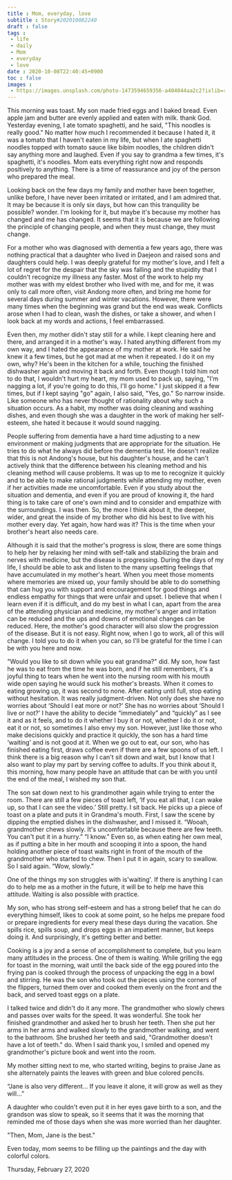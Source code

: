 ```yaml
---
title : Mom, everyday, love
subtitle : Story#202010082240
draft : false
tags :
 - life
 - daily
 - Mom
 - everyday
 - love
date : 2020-10-08T22:40:45+0900
toc : false
images : 
 - https://images.unsplash.com/photo-1473594659356-a404044aa2c2?ixlib=rb-1.2.1&q=80&fm=jpg&crop=entropy&cs=tinysrgb&w=1080&fit=max&ixid=eyJhcHBfaWQiOjE1NTU0OX0
---
```

This morning was toast. My son made fried eggs and I baked bread. Even apple jam and butter are evenly applied and eaten with milk. thank God. Yesterday evening, I ate tomato spaghetti, and he said, "This noodles is really good." No matter how much I recommended it because I hated it, it was a tomato that I haven't eaten in my life, but when I ate spaghetti noodles topped with tomato sauce like bibim noodles, the children didn't say anything more and laughed. Even if you say to grandma a few times, it's spaghetti, it's noodles. Mom eats everything right now and responds positively to anything. There is a time of reassurance and joy of the person who prepared the meal.  

Looking back on the few days my family and mother have been together, unlike before, I have never been irritated or irritated, and I am admired that. It may be because it is only six days, but how can this tranquility be possible? wonder. I'm looking for it, but maybe it's because my mother has changed and me has changed. It seems that it is because we are following the principle of changing people, and when they must change, they must change.  

For a mother who was diagnosed with dementia a few years ago, there was nothing practical that a daughter who lived in Daejeon and raised sons and daughters could help. I was deeply grateful for my mother's love, and I felt a lot of regret for the despair that the sky was falling and the stupidity that I couldn't recognize my illness any faster. Most of the work to help my mother was with my eldest brother who lived with me, and for me, it was only to call more often, visit Andong more often, and bring me home for several days during summer and winter vacations. However, there were many times when the beginning was grand but the end was weak. Conflicts arose when I had to clean, wash the dishes, or take a shower, and when I look back at my words and actions, I feel embarrassed.  

Even then, my mother didn't stay still for a while. I kept cleaning here and there, and arranged it in a mother's way. I hated anything different from my own way, and I hated the appearance of my mother at work. He said he knew it a few times, but he got mad at me when it repeated. I do it on my own, why? He's been in the kitchen for a while, touching the finished dishwasher again and moving it back and forth. Even though I told him not to do that, I wouldn't hurt my heart, my mom used to pack up, saying, "I'm nagging a lot, if you're going to do this, I'll go home." I just skipped it a few times, but if I kept saying "go" again, I also said, "Yes, go." So narrow inside. Like someone who has never thought of rationality about why such a situation occurs. As a habit, my mother was doing cleaning and washing dishes, and even though she was a daughter in the work of making her self-esteem, she hated it because it would sound nagging.  

People suffering from dementia have a hard time adjusting to a new environment or making judgments that are appropriate for the situation. He tries to do what he always did before the dementia test. He doesn't realize that this is not Andong's house, but his daughter's house, and he can't actively think that the difference between his cleaning method and his cleaning method will cause problems. It was up to me to recognize it quickly and to be able to make rational judgments while attending my mother, even if her activities made me uncomfortable. Even if you study about the situation and dementia, and even if you are proud of knowing it, the hard thing is to take care of one's own mind and to consider and empathize with the surroundings. I was then. So, the more I think about it, the deeper, wider, and great the inside of my brother who did his best to live with his mother every day. Yet again, how hard was it? This is the time when your brother's heart also needs care.  

Although it is said that the mother's progress is slow, there are some things to help her by relaxing her mind with self-talk and stabilizing the brain and nerves with medicine, but the disease is progressing. During the days of my life, I should be able to ask and listen to the many upsetting feelings that have accumulated in my mother's heart. When you meet those moments where memories are mixed up, your family should be able to do something that can hug you with support and encouragement for good things and endless empathy for things that were unfair and upset. I believe that when I learn even if it is difficult, and do my best in what I can, apart from the area of ​​the attending physician and medicine, my mother's anger and irritation can be reduced and the ups and downs of emotional changes can be reduced. Here, the mother's good character will also slow the progression of the disease. But it is not easy. Right now, when I go to work, all of this will change. I told you to do it when you can, so I'll be grateful for the time I can be with you here and now.  

"Would you like to sit down while you eat grandma?" did. My son, how fast he was to eat from the time he was born, and if he still remembers, it's a joyful thing to tears when he went into the nursing room with his mouth wide open saying he would suck his mother's breasts. When it comes to eating growing up, it was second to none. After eating until full, stop eating without hesitation. It was really judgment-driven. Not only does she have no worries about ‘Should I eat more or not?’ She has no worries about ‘Should I live or not?’ I have the ability to decide “immediately” and “quickly” as I see it and as it feels, and to do it whether I buy it or not, whether I do it or not, eat it or not, so sometimes I also envy my son. However, just like those who make decisions quickly and practice it quickly, the son has a hard time ‘waiting’ and is not good at it. When we go out to eat, our son, who has finished eating first, draws coffee even if there are a few spoons of us left. I think there is a big reason why I can't sit down and wait, but I know that I also want to play my part by serving coffee to adults. If you think about it, this morning, how many people have an attitude that can be with you until the end of the meal, I wished my son that.  

The son sat down next to his grandmother again while trying to enter the room. There are still a few pieces of toast left, ‘If you eat all that, I can wake up, so that I can see the video.’ Still pretty. I sit back. He picks up a piece of toast on a plate and puts it in Grandma's mouth. First, I saw the scene by dipping the emptied dishes in the dishwasher, and I missed it. “Wooah, grandmother chews slowly. It's uncomfortable because there are few teeth. You can't put it in a hurry.” “I know.” Even so, as when eating her own meal, as if putting a bite in her mouth and scooping it into a spoon, the hand holding another piece of toast waits right in front of the mouth of the grandmother who started to chew. Then I put it in again, scary to swallow. So I said again. “Wow, slowly.”  

One of the things my son struggles with is'waiting'. If there is anything I can do to help me as a mother in the future, it will be to help me have this attitude. Waiting is also possible with practice.  

My son, who has strong self-esteem and has a strong belief that he can do everything himself, likes to cook at some point, so he helps me prepare food or prepare ingredients for every meal these days during the vacation. She spills rice, spills soup, and drops eggs in an impatient manner, but keeps doing it. And surprisingly, it's getting better and better.  

Cooking is a joy and a sense of accomplishment to complete, but you learn many attitudes in the process. One of them is waiting. While grilling the egg for toast in the morning, wait until the back side of the egg poured into the frying pan is cooked through the process of unpacking the egg in a bowl and stirring. He was the son who took out the pieces using the corners of the flippers, turned them over and cooked them evenly on the front and the back, and served toast eggs on a plate.  

I talked twice and didn't do it any more. The grandmother who slowly chews and passes over waits for the speed. It was wonderful. She took her finished grandmother and asked her to brush her teeth. Then she put her arms in her arms and walked slowly to the grandmother walking, and went to the bathroom. She brushed her teeth and said, "Grandmother doesn't have a lot of teeth." do. When I said thank you, I smiled and opened my grandmother's picture book and went into the room.  

My mother sitting next to me, who started writing, begins to praise Jane as she alternately paints the leaves with green and blue colored pencils.  

“Jane is also very different... If you leave it alone, it will grow as well as they will...”  

A daughter who couldn't even put it in her eyes gave birth to a son, and the grandson was slow to speak, so it seems that it was the morning that reminded me of those days when she was more worried than her daughter.  

"Then, Mom, Jane is the best."  

Even today, mom seems to be filling up the paintings and the day with colorful colors.  

Thursday, February 27, 2020